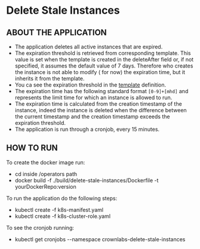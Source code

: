 
# Delete Stale Instances

## ABOUT THE APPLICATION

- The application deletes all active instances that are expired.
- The expiration threshold is retrieved from corresponding template. This value is set when the template is created in the deleteAfter field or, if not specified, it assumes the default value of 7 days. Therefore who creates the instance is not able to modify ( for now) the expiration time, but it inherits it from the template. 
- You ca see the expiration threshold in the [template](../../deploy/crds/crownlabs.polito.it_templates.yaml) definition.
- The expiration time has the following standard format `[0-9]+[mhd]` and
represents the limit time for which an instance is allowed to run.
- The expiration time is calculated from the creation timestamp of the instance, indeed the instance is deleted when the difference between the current timestamp and the creation timestamp exceeds the expiration threshold.
- The application is run through a cronjob, every 15 minutes.

## HOW TO RUN

To create the docker image run:
- cd inside /operators path
- docker build -f ./build/delete-stale-instances/Dockerfile -t yourDockerRepo:version

To run the application do the following steps:
- kubectl create -f k8s-manifest.yaml
- kubectl create -f k8s-cluster-role.yaml

To see the cronjob running:
- kubectl get cronjobs --namespace crownlabs-delete-stale-instances
